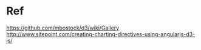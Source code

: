 Ref
===
https://github.com/mbostock/d3/wiki/Gallery
http://www.sitepoint.com/creating-charting-directives-using-angularjs-d3-js/

